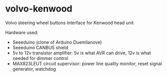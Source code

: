 volvo-kenwood
=============

Volvo steering wheel buttons interface for Kenwood head unit

Hardware used:
- Seeeduino (clone of Arduino Duemilanove)
- Seeeduino CANBUS shield
- 5v to 12v transistor amplifier: 5v is what AVR can drive, 12v is what needed for dimmer control
- MAX823LEUT circuit supervisor: power line quality monitor, reset signal generator, watchdog
